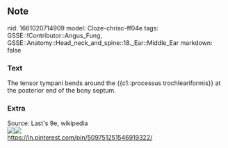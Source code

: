 ## Note
nid: 1661020714909
model: Cloze-chrisc-ff04e
tags: GSSE::!Contributor::Angus_Fung, GSSE::Anatomy::Head_neck_and_spine::18._Ear::Middle_Ear
markdown: false

### Text
The tensor tympani bends around the {{c1::processus trochleariformis}} at the posterior end of the bony septum.

### Extra
<div>
  Source: Last's 9e, wikipedia
</div><img src="Gray915.png"><img src= 
"paste-30a9c25b0559c81ae3cb3165fd1742f62f6117d9.jpg">
<div>
  <a href=
  "https://in.pinterest.com/pin/509751251546919322/">https://in.pinterest.com/pin/509751251546919322/</a>
</div>
